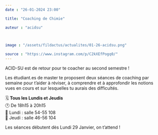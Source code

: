 ```yaml
---
date : "26-01-2024 23:00"

title: "Coaching de Chimie"

auteur : "acidsu"

 

image : "/assets/fildactus/actualites/01-26-acidsu.png"

source : "https://www.instagram.com/p/C2kXEfPogq0/"
---
```


ACID-SU est de retour pour te coacher au second semestre !

Les étudiant.es de master te proposent deux séances de coaching par semaine pour t’aider à réviser, à comprendre et à approfondir les notions vues en cours et sur lesquelles tu aurais des difficultés.

🗓️ __Tous les Lundis et Jeudis__  
🕐 De 18h15 à 20h15  
📍 Lundi : salle 54-55 108  
📍 Jeudi : salle 46-56 104

Les séances débutent dès Lundi 29 Janvier, on t’attend !